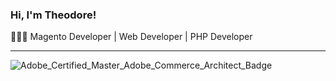 ### Hi, I'm Theodore!

👨🏻‍💻 Magento Developer | Web Developer | PHP Developer

----

![Adobe_Certified_Master_Adobe_Commerce_Architect_Badge](https://github.com/tvthu/tvthu/assets/4019897/70166c61-0913-4f64-9e72-a7efcea5362b)
